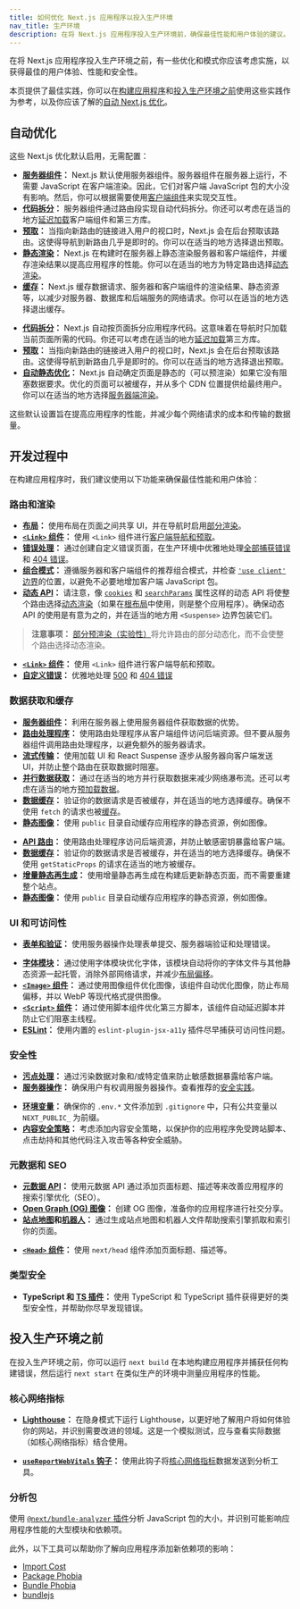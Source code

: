 ```yaml
---
title: 如何优化 Next.js 应用程序以投入生产环境
nav_title: 生产环境
description: 在将 Next.js 应用程序投入生产环境前，确保最佳性能和用户体验的建议。
---
```


在将 Next.js 应用程序投入生产环境之前，有一些优化和模式你应该考虑实施，以获得最佳的用户体验、性能和安全性。

本页提供了最佳实践，你可以在[构建应用程序](#during-development)和[投入生产环境之前](#before-going-to-production)使用这些实践作为参考，以及你应该了解的[自动 Next.js 优化](#automatic-optimizations)。

## 自动优化

这些 Next.js 优化默认启用，无需配置：

<AppOnly>

- **[服务器组件](/docs/nextjs-cn/app/building-your-application/rendering/server-components)：** Next.js 默认使用服务器组件。服务器组件在服务器上运行，不需要 JavaScript 在客户端渲染。因此，它们对客户端 JavaScript 包的大小没有影响。然后，你可以根据需要使用[客户端组件](/docs/nextjs-cn/app/building-your-application/rendering/client-components)来实现交互性。
- **[代码拆分](/docs/nextjs-cn/app/building-your-application/routing/index/linking-and-navigating#how-routing-and-navigation-works)：** 服务器组件通过路由段实现自动代码拆分。你还可以考虑在适当的地方[延迟加载](/docs/nextjs-cn/app/guides/lazy-loading)客户端组件和第三方库。
- **[预取](/docs/nextjs-cn/app/building-your-application/routing/index/linking-and-navigating#prefetching)：** 当指向新路由的链接进入用户的视口时，Next.js 会在后台预取该路由。这使得导航到新路由几乎是即时的。你可以在适当的地方选择退出预取。
- **[静态渲染](/docs/nextjs-cn/app/building-your-application/rendering/server-components#static-rendering-default)：** Next.js 在构建时在服务器上静态渲染服务器和客户端组件，并缓存渲染结果以提高应用程序的性能。你可以在适当的地方为特定路由选择[动态渲染](/docs/nextjs-cn/app/building-your-application/rendering/server-components#dynamic-rendering)。<!-- TODO: 当 PPR 稳定时更新 -->
- **[缓存](/docs/nextjs-cn/app/deep-dive/caching)：** Next.js 缓存数据请求、服务器和客户端组件的渲染结果、静态资源等，以减少对服务器、数据库和后端服务的网络请求。你可以在适当的地方选择退出缓存。

</AppOnly>

<PagesOnly>

- **[代码拆分](/docs/nextjs-cn/pages/building-your-application/routing/pages-and-layouts)：** Next.js 自动按页面拆分应用程序代码。这意味着在导航时只加载当前页面所需的代码。你还可以考虑在适当的地方[延迟加载](/docs/nextjs-cn/pages/guides/lazy-loading)第三方库。
- **[预取](/docs/nextjs-cn/pages/api-reference/components/link#prefetch)：** 当指向新路由的链接进入用户的视口时，Next.js 会在后台预取该路由。这使得导航到新路由几乎是即时的。你可以在适当的地方选择退出预取。
- **[自动静态优化](/docs/nextjs-cn/pages/building-your-application/rendering/automatic-static-optimization)：** Next.js 自动确定页面是静态的（可以预渲染）如果它没有阻塞数据要求。优化的页面可以被缓存，并从多个 CDN 位置提供给最终用户。你可以在适当的地方选择[服务器端渲染](/docs/nextjs-cn/pages/building-your-application/data-fetching/get-server-side-props)。

</PagesOnly>

这些默认设置旨在提高应用程序的性能，并减少每个网络请求的成本和传输的数据量。

## 开发过程中

在构建应用程序时，我们建议使用以下功能来确保最佳性能和用户体验：

### 路由和渲染

<AppOnly>

- **[布局](/docs/nextjs-cn/app/building-your-application/routing/index/layouts-and-templates#layouts)：** 使用布局在页面之间共享 UI，并在导航时启用[部分渲染](/docs/nextjs-cn/app/building-your-application/routing/index/linking-and-navigating#partial-rendering)。
- **[`<Link>` 组件](/docs/nextjs-cn/app/building-your-application/routing/index/linking-and-navigating#link-component)：** 使用 `<Link>` 组件进行[客户端导航和预取](/docs/nextjs-cn/app/building-your-application/routing/index/linking-and-navigating#how-routing-and-navigation-works)。
- **[错误处理](/docs/nextjs-cn/app/building-your-application/routing/index/error-handling)：** 通过创建自定义错误页面，在生产环境中优雅地处理[全部捕获错误](/docs/nextjs-cn/app/building-your-application/routing/index/error-handling)和 [404 错误](/docs/nextjs-cn/app/api-reference/file-conventions/not-found)。
- **[组合模式](/docs/nextjs-cn/app/building-your-application/rendering/composition-patterns)：** 遵循服务器和客户端组件的推荐组合模式，并检查 [`'use client'` 边界](/docs/nextjs-cn/app/building-your-application/rendering/composition-patterns#moving-client-components-down-the-tree)的位置，以避免不必要地增加客户端 JavaScript 包。
- **[动态 API](/docs/nextjs-cn/app/building-your-application/rendering/server-components#dynamic-apis)：** 请注意，像 [`cookies`](/docs/nextjs-cn/app/api-reference/functions/cookies) 和 [`searchParams`](/docs/nextjs-cn/app/api-reference/file-conventions/page#searchparams-optional) 属性这样的动态 API 将使整个路由选择[动态渲染](/docs/nextjs-cn/app/building-your-application/rendering/server-components#dynamic-rendering)（如果在[根布局](/docs/nextjs-cn/app/building-your-application/routing/index/layouts-and-templates#root-layout-required)中使用，则是整个应用程序）。确保动态 API 的使用是有意为之的，并在适当的地方用 `<Suspense>` 边界包装它们。

> **注意事项：** [部分预渲染（实验性）](/blog/next-14#partial-prerendering-preview)将允许路由的部分动态化，而不会使整个路由选择动态渲染。

</AppOnly>

<PagesOnly>

- **[`<Link>` 组件](/docs/nextjs-cn/pages/building-your-application/routing/linking-and-navigating)：** 使用 `<Link>` 组件进行客户端导航和预取。
- **[自定义错误](/docs/nextjs-cn/pages/building-your-application/routing/custom-error)：** 优雅地处理 [500](/docs/nextjs-cn/pages/building-your-application/routing/custom-error#page) 和 [404 错误](/docs/nextjs-cn/pages/building-your-application/routing/custom-error#page)

</PagesOnly>

### 数据获取和缓存

<AppOnly>

- **[服务器组件](/docs/nextjs-cn/app/building-your-application/data-fetching/fetching)：** 利用在服务器上使用服务器组件获取数据的优势。
- **[路由处理程序](/docs/nextjs-cn/app/building-your-application/routing/index/route-handlers)：** 使用路由处理程序从客户端组件访问后端资源。但不要从服务器组件调用路由处理程序，以避免额外的服务器请求。
- **[流式传输](/docs/nextjs-cn/app/building-your-application/routing/index/loading-ui-and-streaming)：** 使用加载 UI 和 React Suspense 逐步从服务器向客户端发送 UI，并防止整个路由在获取数据时阻塞。
- **[并行数据获取](/docs/nextjs-cn/app/building-your-application/data-fetching/fetching#parallel-and-sequential-data-fetching)：** 通过在适当的地方并行获取数据来减少网络瀑布流。还可以考虑在适当的地方[预加载数据](/docs/nextjs-cn/app/building-your-application/data-fetching/fetching#preloading-data)。
- **[数据缓存](/docs/nextjs-cn/app/deep-dive/caching#data-cache)：** 验证你的数据请求是否被缓存，并在适当的地方选择缓存。确保不使用 `fetch` 的请求也被[缓存](/docs/nextjs-cn/app/api-reference/functions/unstable_cache)。
- **[静态图像](/docs/nextjs-cn/app/api-reference/file-conventions/public-folder)：** 使用 `public` 目录自动缓存应用程序的静态资源，例如图像。

</AppOnly>

<PagesOnly>

- **[API 路由](/docs/nextjs-cn/pages/building-your-application/routing/api-routes)：** 使用路由处理程序访问后端资源，并防止敏感密钥暴露给客户端。
- **[数据缓存](/docs/nextjs-cn/pages/building-your-application/data-fetching/get-static-props)：** 验证你的数据请求是否被缓存，并在适当的地方选择缓存。确保不使用 `getStaticProps` 的请求在适当的地方被缓存。
- **[增量静态再生成](/docs/nextjs-cn/pages/building-your-application/data-fetching/incremental-static-regeneration)：** 使用增量静态再生成在构建后更新静态页面，而不需要重建整个站点。
- **[静态图像](/docs/nextjs-cn/pages/api-reference/file-conventions/public-folder)：** 使用 `public` 目录自动缓存应用程序的静态资源，例如图像。

</PagesOnly>

### UI 和可访问性

<AppOnly>

- **[表单和验证](/docs/nextjs-cn/app/building-your-application/data-fetching/server-actions-and-mutations#forms)：** 使用服务器操作处理表单提交、服务器端验证和处理错误。

</AppOnly>

- **[字体模块](/docs/nextjs-cn/app/api-reference/components/font)：** 通过使用字体模块优化字体，该模块自动将你的字体文件与其他静态资源一起托管，消除外部网络请求，并减少[布局偏移](https://web.dev/articles/cls)。
- **[`<Image>` 组件](/docs/nextjs-cn/app/api-reference/components/image)：** 通过使用图像组件优化图像，该组件自动优化图像，防止布局偏移，并以 WebP 等现代格式提供图像。
- **[`<Script>` 组件](/docs/nextjs-cn/app/guides/optimizing/scripts)：** 通过使用脚本组件优化第三方脚本，该组件自动延迟脚本并防止它们阻塞主线程。
- **[ESLint](/docs/nextjs-cn/architecture/accessibility#linting)：** 使用内置的 `eslint-plugin-jsx-a11y` 插件尽早捕获可访问性问题。

### 安全性

<AppOnly>

- **[污点处理](/docs/nextjs-cn/app/building-your-application/data-fetching/fetching#preventing-sensitive-data-from-being-exposed-to-the-client)：** 通过污染数据对象和/或特定值来防止敏感数据暴露给客户端。
- **[服务器操作](/docs/nextjs-cn/app/building-your-application/data-fetching/server-actions-and-mutations#authentication-and-authorization)：** 确保用户有权调用服务器操作。查看推荐的[安全实践](/docs/nextjs-cn/blog/security-nextjs-server-components-actions)。

</AppOnly>

- **[环境变量](/docs/nextjs-cn/app/guides/configuring/environment-variables)：** 确保你的 `.env.*` 文件添加到 `.gitignore` 中，只有公共变量以 `NEXT_PUBLIC_` 为前缀。
- **[内容安全策略](/docs/nextjs-cn/app/guides/security/content-security-policy)：** 考虑添加内容安全策略，以保护你的应用程序免受跨站脚本、点击劫持和其他代码注入攻击等各种安全威胁。

### 元数据和 SEO

<AppOnly>

- **[元数据 API](/docs/nextjs-cn/app/getting-started/metadata-and-og-images)：** 使用元数据 API 通过添加页面标题、描述等来改善应用程序的搜索引擎优化（SEO）。
- **[Open Graph (OG) 图像](/docs/nextjs-cn/app/api-reference/file-conventions/metadata/opengraph-image)：** 创建 OG 图像，准备你的应用程序进行社交分享。
- **[站点地图](/docs/nextjs-cn/app/api-reference/functions/generate-sitemaps)和[机器人](/docs/nextjs-cn/app/api-reference/file-conventions/metadata/robots)：** 通过生成站点地图和机器人文件帮助搜索引擎抓取和索引你的页面。

</AppOnly>

<PagesOnly>

- **[`<Head>` 组件](/docs/nextjs-cn/pages/api-reference/components/head)：** 使用 `next/head` 组件添加页面标题、描述等。

</PagesOnly>

### 类型安全

- **TypeScript 和 [TS 插件](/docs/nextjs-cn/app/api-reference/config/typescript)：** 使用 TypeScript 和 TypeScript 插件获得更好的类型安全性，并帮助你尽早发现错误。

## 投入生产环境之前

在投入生产环境之前，你可以运行 `next build` 在本地构建应用程序并捕获任何构建错误，然后运行 `next start` 在类似生产的环境中测量应用程序的性能。

### 核心网络指标

- **[Lighthouse](https://developers.google.com/web/tools/lighthouse)：** 在隐身模式下运行 Lighthouse，以更好地了解用户将如何体验你的网站，并识别需要改进的领域。这是一个模拟测试，应与查看实际数据（如核心网络指标）结合使用。

<AppOnly>

- **[`useReportWebVitals` 钩子](/docs/nextjs-cn/app/api-reference/functions/use-report-web-vitals)：** 使用此钩子将[核心网络指标](https://web.dev/articles/vitals)数据发送到分析工具。

</AppOnly>

### 分析包

使用 [`@next/bundle-analyzer` 插件](/docs/nextjs-cn/app/guides/package-bundling#analyzing-javascript-bundles)分析 JavaScript 包的大小，并识别可能影响应用程序性能的大型模块和依赖项。

此外，以下工具可以帮助你了解向应用程序添加新依赖项的影响：

- [Import Cost](https://marketplace.visualstudio.com/items?itemName=wix.vscode-import-cost)
- [Package Phobia](https://packagephobia.com/)
- [Bundle Phobia](https://bundlephobia.com/)
- [bundlejs](https://bundlejs.com/)
